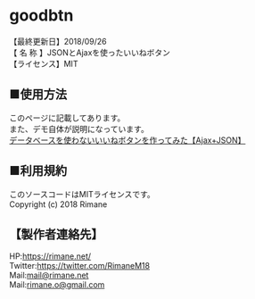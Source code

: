 # goodbtn
【最終更新日】2018/09/26  
【  名  称  】JSONとAjaxを使ったいいねボタン  
【ライセンス】MIT  

## ■使用方法
このページに記載してあります。  
また、デモ自体が説明になっています。  
[データベースを使わないいいねボタンを作ってみた【Ajax+JSON】](https://rimane.net/ajax-goodbtn-1061/)

## ■利用規約
このソースコードはMITライセンスです。  
Copyright (c) 2018 Rimane  

## 【製作者連絡先】
HP:<https://rimane.net/>  
Twitter:<https://twitter.com/RimaneM18>  
Mail:<mail@rimane.net>  
Mail:<rimane.o@gmail.com>
